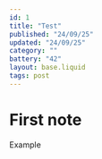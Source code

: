 ```yaml
---
id: 1
title: "Test"
published: "24/09/25"
updated: "24/09/25"
category: ""
battery: "42"
layout: base.liquid
tags: post
---
```


# First note

Example